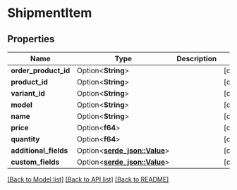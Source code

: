 # ShipmentItem

## Properties

Name | Type | Description | Notes
------------ | ------------- | ------------- | -------------
**order_product_id** | Option<**String**> |  | [optional]
**product_id** | Option<**String**> |  | [optional]
**variant_id** | Option<**String**> |  | [optional]
**model** | Option<**String**> |  | [optional]
**name** | Option<**String**> |  | [optional]
**price** | Option<**f64**> |  | [optional]
**quantity** | Option<**f64**> |  | [optional]
**additional_fields** | Option<[**serde_json::Value**](.md)> |  | [optional]
**custom_fields** | Option<[**serde_json::Value**](.md)> |  | [optional]

[[Back to Model list]](../README.md#documentation-for-models) [[Back to API list]](../README.md#documentation-for-api-endpoints) [[Back to README]](../README.md)


